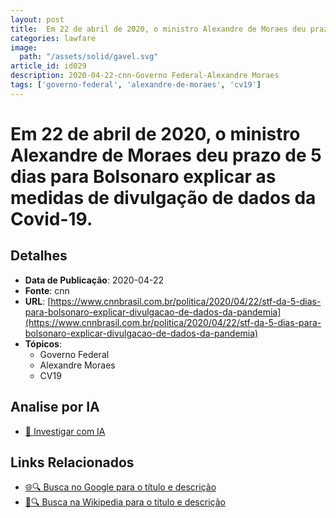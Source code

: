 ```yaml
---
layout: post
title:  Em 22 de abril de 2020, o ministro Alexandre de Moraes deu prazo de 5 dias para Bolsonaro explicar as medidas de divulgação de dados da Covid-19.
categories: lawfare
image: 
  path: "/assets/solid/gavel.svg"
article_id: id029
description: 2020-04-22-cnn-Governo Federal-Alexandre Moraes
tags: ['governo-federal', 'alexandre-de-moraes', 'cv19']
---
```


# Em 22 de abril de 2020, o ministro Alexandre de Moraes deu prazo de 5 dias para Bolsonaro explicar as medidas de divulgação de dados da Covid-19.

## Detalhes
- **Data de Publicação**: 2020-04-22
- **Fonte**: cnn
- **URL**: [https://www.cnnbrasil.com.br/politica/2020/04/22/stf-da-5-dias-para-bolsonaro-explicar-divulgacao-de-dados-da-pandemia](https://www.cnnbrasil.com.br/politica/2020/04/22/stf-da-5-dias-para-bolsonaro-explicar-divulgacao-de-dados-da-pandemia)
- **Tópicos**:
  - Governo Federal
  - Alexandre Moraes
  - CV19

## Analise por IA
- [🤖 Investigar com IA](https://www.perplexity.ai/search?q=%22not%C3%ADcia%20artigo%20Brasil%22%20Em%2022%20de%20abril%20de%202020%2C%20o%20ministro%20Alexandre%20de%20Moraes%20deu%20prazo%20de%205%20dias%20para%20Bolsonaro%20explicar%20as%20medidas%20de%20divulga%C3%A7%C3%A3o%20de%20dados%20da%20Covid-19.%20cnn%202020-04-22)

## Links Relacionados
- [🌐🔍 Busca no Google para o título e descrição](https://www.google.com/search?q=%22not%C3%ADcia%20artigo%20Brasil%22%20Em%2022%20de%20abril%20de%202020%2C%20o%20ministro%20Alexandre%20de%20Moraes%20deu%20prazo%20de%205%20dias%20para%20Bolsonaro%20explicar%20as%20medidas%20de%20divulga%C3%A7%C3%A3o%20de%20dados%20da%20Covid-19.%20cnn%202020-04-22)
- [📖🔍 Busca na Wikipedia para o título e descrição](https://pt.wikipedia.org/w/index.php?search=%22not%C3%ADcia%20artigo%20Brasil%22%20Em%2022%20de%20abril%20de%202020%2C%20o%20ministro%20Alexandre%20de%20Moraes%20deu%20prazo%20de%205%20dias%20para%20Bolsonaro%20explicar%20as%20medidas%20de%20divulga%C3%A7%C3%A3o%20de%20dados%20da%20Covid-19.%20cnn%202020-04-22)

